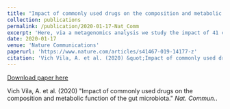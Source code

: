 ```yaml
---
title: "Impact of commonly used drugs on the composition and metabolic function of the gut microbiota"
collection: publications
permalink: /publication/2020-01-17-Nat_Comm
excerpt: 'Here, via a metagenomics analysis we study the impact of 41 commonly used medications on the taxonomic structures, metabolic potential of the gut microbiome'
date: 2020-01-17
venue: 'Nature Communications'
paperurl: 'https://www.nature.com/articles/s41467-019-14177-z'
citation: 'Vich Vila, A. et al. (2020) &quot;Impact of commonly used drugs on the composition and metabolic function of the gut microbiota.&quot; <i>Nat. Commun.</i>'
---
```


[Download paper here](https://www.nature.com/articles/s41467-019-14177-z)


Vich Vila, A. et al. (2020) "Impact of commonly used drugs on the composition and metabolic function of the gut microbiota." <i>Nat. Commun.</i>.
